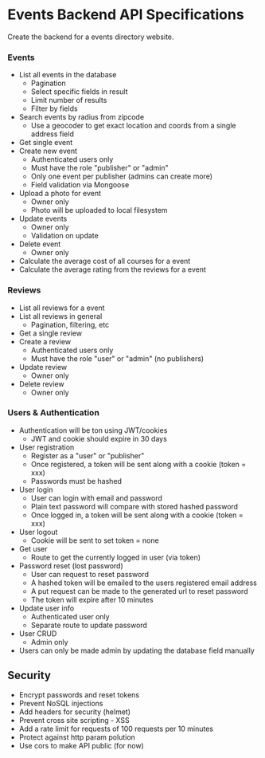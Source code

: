# Events Backend API Specifications

Create the backend for a events directory website. 

### Events
- List all events in the database
   * Pagination
   * Select specific fields in result
   * Limit number of results
   * Filter by fields
- Search events by radius from zipcode
  * Use a geocoder to get exact location and coords from a single address field
- Get single event
- Create new event
  * Authenticated users only
  * Must have the role "publisher" or "admin"
  * Only one event per publisher (admins can create more)
  * Field validation via Mongoose
- Upload a photo for event
  * Owner only
  * Photo will be uploaded to local filesystem
- Update events
  * Owner only
  * Validation on update
- Delete event
  * Owner only
- Calculate the average cost of all courses for a event
- Calculate the average rating from the reviews for a event
  
### Reviews
- List all reviews for a event
- List all reviews in general
  * Pagination, filtering, etc
- Get a single review
- Create a review
  * Authenticated users only
  * Must have the role "user" or "admin" (no publishers)
- Update review
  * Owner only
- Delete review
  * Owner only

### Users & Authentication
- Authentication will be ton using JWT/cookies
  * JWT and cookie should expire in 30 days
- User registration
  * Register as a "user" or "publisher"
  * Once registered, a token will be sent along with a cookie (token = xxx)
  * Passwords must be hashed
- User login
  * User can login with email and password
  * Plain text password will compare with stored hashed password
  * Once logged in, a token will be sent along with a cookie (token = xxx)
- User logout
  * Cookie will be sent to set token = none
- Get user
  * Route to get the currently logged in user (via token)
- Password reset (lost password)
  * User can request to reset password
  * A hashed token will be emailed to the users registered email address
  * A put request can be made to the generated url to reset password
  * The token will expire after 10 minutes
- Update user info
  * Authenticated user only
  * Separate route to update password
- User CRUD
  * Admin only
- Users can only be made admin by updating the database field manually

## Security
- Encrypt passwords and reset tokens
- Prevent NoSQL injections
- Add headers for security (helmet)
- Prevent cross site scripting - XSS
- Add a rate limit for requests of 100 requests per 10 minutes
- Protect against http param polution
- Use cors to make API public (for now)

